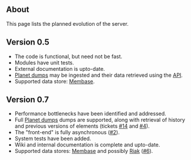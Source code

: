 ## About

This page lists the planned evolution of the server.

## Version 0.5

* The code is functional, but need not be fast.
* Modules have unit tests.
* External documentation is upto-date.
* [Planet dumps][osmplanet] may be ingested and their data retrieved
  using the [API][osmapi].
* Supported data store: [Membase][].

## Version 0.7

* Performance bottlenecks have been identified and addressed.
* Full [Planet dumps][fullosmplanet] dumps are supported, along with
  retrieval of history and previous versions of elements (tickets [#14][issue14] and [#4][issue4]).
* The "front-end" is fully asynchronous ([#2][issue2]).
* System tests have been added.
* Wiki and internal documentation is complete and upto-date.
* Supported data stores: [Membase][] and possibly [Riak][] ([#6][issue6]).

<!-- References -->

  [fullosmplanet]: http://wiki.openstreetmap.org/wiki/Planet.osm/full "Full OSM Planet"
  [issue2]: https://github.com/MapQuest/mapquest-osm-server/issues/2
  [issue4]: https://github.com/MapQuest/mapquest-osm-server/issues/4
  [issue6]: https://github.com/MapQuest/mapquest-osm-server/issues/6
  [issue14]: https://github.com/MapQuest/mapquest-osm-server/issues/14
  [membase]: http://www.membase.org/ "Membase"
  [osmapi]: http://wiki.openstreetmap.org/wiki/API_v0.6 "OSM v0.6 API"
  [osmplanet]: http://wiki.openstreetmap.org/wiki/Planet.osm "OSM Planet"
  [riak]: http://www.basho.com/ "Riak"
  [wiki]: https://github.com/MapQuest/mapquest-osm-server/wiki "Wiki"
